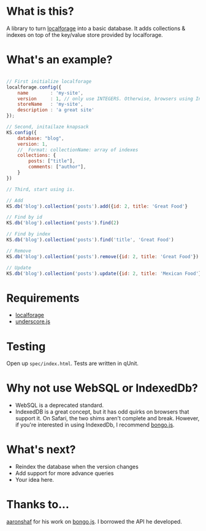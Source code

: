 # What is this?

A library to turn [localforage](http://http://mozilla.github.io/localForage) into a basic database. It adds collections & indexes on top of the key/value store provided by localforage.

# What's an example?

```javascript

// First initialize localforage
localforage.config({
    name        : 'my-site',
    version     : 1, // only use INTEGERS. Otherwise, browsers using IndexedDb will fail silently.
    storeName   : 'my-site',
    description : 'a great site'
});

// Second, initailaze knapsack
KS.config({
    database: "blog",
    version: 1,
    //  Format: collectionName: array of indexes
    collections: {
        posts: ["title"],
        comments: ["author"],
    }
})

// Third, start using is.

// Add
KS.db('blog').collection('posts').add({id: 2, title: 'Great Food'}

// Find by id
KS.db('blog').collection('posts').find(2)

// Find by index
KS.db('blog').collection('posts').find('title', 'Great Food')

// Remove
KS.db('blog').collection('posts').remove({id: 2, title: 'Great Food'})

// Update
KS.db('blog').collection('posts').update({id: 2, title: 'Mexican Food'})


```

# Requirements
- [localforage](https://github.com/mozilla/localForage/)
- [underscore.js](http://underscorejs.org/)


# Testing

Open up `spec/index.html`. Tests are written in qUnit.

# Why not use WebSQL or IndexedDb?

- WebSQL is a deprecated standard.
- IndexedDB is a great concept, but it has odd quirks on browsers that support it. On Safari, the two shims aren't complete and break. However, if you're interested in using IndexedDb, I recommend [bongo.js](https://github.com/aaronshaf/bongo.js).



# What's next?

- Reindex the database when the version changes
- Add support for more advance queries
- Your idea here.

# Thanks to...
[aaronshaf](https://github.com/aaronshaf) for his work on [bongo.js](https://github.com/aaronshaf/bongo.js). I borrowed the API he developed.
